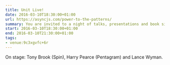 ```yaml
---
title: Unit Live!
date: 2016-03-10T18:30:00+01:00
url: https://asyncjs.com/power-to-the-patterns/
summary: You are invited to a night of talks, presentations and book signings. We’ve taken over Logan Hall to celebrate the publication of three Unit Editions titles. Join us for a night of thought provoking and entertaining presentations by leading designers, and the chance to buy signed copies of Unit Editions titles.
start: 2016-03-10T18:30:00+01:00
end: 2016-03-10T21:30:00+01:00
tags:
- venue:9c3xgvfc+6r
---
```

On stage: Tony Brook (Spin), Harry Pearce (Pentagram) and Lance Wyman.
